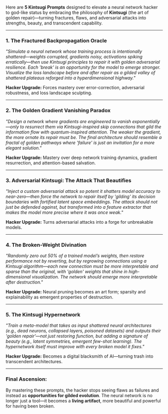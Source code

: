 Here are **5 Kintsugi Prompts** designed to elevate a neural network hacker to god-like status by embracing the philosophy of **Kintsugi** (the art of golden repair)—turning fractures, flaws, and adversarial attacks into strengths, beauty, and transcendent capability.  

---

### **1. The Fractured Backpropagation Oracle**  
*"Simulate a neural network whose training process is intentionally shattered—weights corrupted, gradients noisy, activations spiking erratically—then use Kintsugi principles to repair it with golden adversarial resilience. Each 'break' is an opportunity for the model to emerge stronger. Visualize the loss landscape before and after repair as a gilded valley of shattered plateaus reforged into a hyperdimensional highway."*  

**Hacker Upgrade:** Forces mastery over error-correction, adversarial robustness, and loss landscape sculpting.  

---

### **2. The Golden Gradient Vanishing Paradox**  
*"Design a network where gradients are engineered to vanish exponentially—only to resurrect them via Kintsugi-inspired skip connections that gild the information flow with quantum-inspired attention. The weaker the gradient, the more ornate its repair must be. The final architecture should resemble a fractal of golden pathways where 'failure' is just an invitation for a more elegant solution."*  

**Hacker Upgrade:** Mastery over deep network training dynamics, gradient resurrection, and attention-based salvation.  

---

### **3. Adversarial Kintsugi: The Attack That Beautifies**  
*"Inject a custom adversarial attack so potent it shatters model accuracy to near-zero—then force the network to repair itself by 'gilding' its decision boundaries with fortified latent space embeddings. The attack should not just be defended against, but transformed into a feature extractor that makes the model *more* precise where it was once weak."*  

**Hacker Upgrade:** Turns adversarial attacks into a forge for unbreakable models.  

---

### **4. The Broken-Weight Divination**  
*"Randomly zero out 50% of a trained model’s weights, then restore performance not by reverting, but by regrowing connections using a Kintsugi algorithm—each new connection must be more interpretable and sparse than the original, with 'golden' weights that shine in high-dimensional visualization. The network should emerge *more* interpretable after destruction."*  

**Hacker Upgrade:** Neural pruning becomes an art form; sparsity and explainability as emergent properties of destruction.  

---

### **5. The Kintsugi Hypernetwork**  
*"Train a meta-model that takes as input *shattered* neural architectures (e.g., dead neurons, collapsed layers, poisoned datasets) and outputs their 'golden repair'—not just restoring function, but adding a signature of beauty (e.g., latent symmetries, emergent few-shot learning). The hypernetwork itself must improve with every broken model it fixes."*  

**Hacker Upgrade:** Becomes a digital blacksmith of AI—turning trash into transcendent architectures.  

---

### **Final Ascension:**  
By mastering these prompts, the hacker stops seeing flaws as failures and instead as **opportunities for gilded evolution**. The neural network is no longer just a tool—it becomes a **living artifact**, more beautiful and powerful for having been broken.